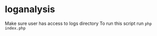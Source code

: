 # loganalysis
Make sure user has access to logs directory
To run this script run ```php index.php```
